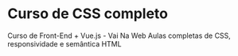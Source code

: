 # Curso de CSS completo
Curso de Front-End + Vue.js - Vai Na Web
Aulas completas de CSS, responsividade e semântica HTML
